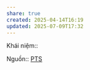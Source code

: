 ```yaml
---
share: true
created: 2025-04-14T16:19
updated: 2025-07-09T17:32
---
```

Khái niệm:: 

Nguồn:: [PTS](../../../%CE%9E%20Ngu%E1%BB%93n/PTS.md)
